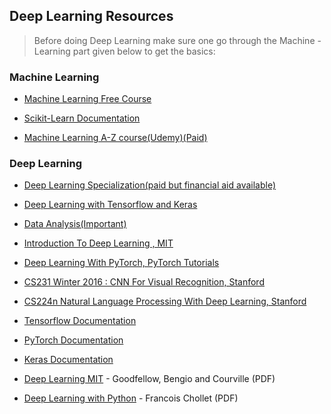 ## Deep Learning Resources

> Before doing Deep Learning make sure one go through the Machine - Learning part given below to get the basics:

### Machine Learning

* [Machine Learning Free Course](https://www.coursera.org/learn/machine-learning)

* [Scikit-Learn Documentation](https://scikit-learn.org/stable/)

* [Machine Learning A-Z course(Udemy)(Paid)](https://www.udemy.com/course/machinelearning/)

### Deep Learning

* [Deep Learning Specialization(paid but financial aid available)](https://www.coursera.org/specializations/deep-learning)

* [Deep Learning with Tensorflow and Keras](https://www.youtube.com/watch?v=wQ8BIBpya2k&list=PLQVvvaa0QuDfhTox0AjmQ6tvTgMBZBEXN)

* [Data Analysis(Important)](https://www.youtube.com/watch?v=B42n3Pc-N2A)

* [Introduction To Deep Learning , MIT ](https://www.youtube.com/watch?v=njKP3FqW3Sk&list=PLtBw6njQRU-rwp5__7C0oIVt26ZgjG9NI)

* [Deep Learning With PyTorch, PyTorch Tutorials](https://www.youtube.com/watch?v=v5cngxo4mIg&list=PLZbbT5o_s2xrfNyHZsM6ufI0iZENK9xgG)

* [CS231 Winter 2016 : CNN For Visual Recognition, Stanford](https://www.youtube.com/watch?v=NfnWJUyUJYU&list=PLkt2uSq6rBVctENoVBg1TpCC7OQi31AlC)

* [CS224n Natural Language Processing With Deep Learning, Stanford](https://www.youtube.com/watch?v=8rXD5-xhemo&list=PLoROMvodv4rOhcuXMZkNm7j3fVwBBY42z)

* [Tensorflow Documentation](https://www.tensorflow.org/guide)

* [PyTorch Documentation](https://pytorch.org/docs/stable/index.html)

* [Keras Documentation](https://keras.io/)

* [Deep Learning MIT](https://drive.google.com/file/d/1MoVa-cfVCW5JNgdSGR_5gnF2drsL76qx/view?usp=sharing) - Goodfellow, Bengio and Courville (PDF)

* [Deep Learning with Python](https://drive.google.com/file/d/1kiKY_pKefUijvJCv1ruERquqmsxx6uzY/view?usp=sharing) - Francois Chollet (PDF)
